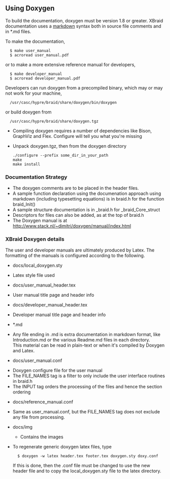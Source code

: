 ## Using Doxygen
<!--
  - Copyright (c) 2013, Lawrence Livermore National Security, LLC. 
  - Produced at the Lawrence Livermore National Laboratory. Written by 
  - Jacob Schroder schroder2@llnl.gov, Rob Falgout falgout2@llnl.gov,
  - Tzanio Kolev kolev1@llnl.gov, Ulrike Yang yang11@llnl.gov, 
  - Veselin Dobrev dobrev1@llnl.gov, et al. 
  - LLNL-CODE-660355. All rights reserved.
  - 
  - This file is part of XBraid. Email schroder2@llnl.gov on how to download. 
  - 
  - This program is free software; you can redistribute it and/or modify it under
  - the terms of the GNU General Public License (as published by the Free Software
  - Foundation) version 2.1 dated February 1999.
  - 
  - This program is distributed in the hope that it will be useful, but WITHOUT ANY
  - WARRANTY; without even the IMPLIED WARRANTY OF MERCHANTABILITY or FITNESS FOR A
  - PARTICULAR PURPOSE. See the terms and conditions of the GNU General Public
  - License for more details.
  - 
  - You should have received a copy of the GNU Lesser General Public License along
  - with this program; if not, write to the Free Software Foundation, Inc., 59
  - Temple Place, Suite 330, Boston, MA 02111-1307 USA
 -->


To build the documentation, doxygen must be version 1.8 or greater.
XBraid documentation uses a 
[markdown](http://www.stack.nl/~dimitri/doxygen/manual/markdown.html) syntax
both in source file comments and in \*.md files.  

To make the documentation,

      $ make user_manual 
      $ acroread user_manual.pdf

or to make a more extensive reference manual for developers, 

      $ make developer_manual 
      $ acroread developer_manual.pdf

Developers can run doxygen from a precompiled binary, 
which may or may not work for your machine, 

      /usr/casc/hypre/braid/share/doxygen/bin/doxygen

or build doxygen from

      /usr/casc/hypre/braid/share/doxygen.tgz

- Compiling doxygen requires a number of dependencies
  like Bison, GraphViz and Flex.  Configure will tell 
  you what you're missing
- Unpack doxygen.tgz, then from the doxygen directory

      ./configure --prefix some_dir_in_your_path
      make
      make install

### Documentation Strategy
-  The doxygen comments are to be placed in the header files.
-  A sample function declaration using the documenation approach
   using markdown (including typesetting equations) is in braid.h
   for the function braid_Init()
-  A sample structure documentation is in _braid.h for _braid_Core_struct
-  Descriptors for files can also be added, as at the top of braid.h
-  The Doxygen manual is at 
   http://www.stack.nl/~dimitri/doxygen/manual/index.html

### XBraid Doxygen details

The user and developer manuals are ultimately produced by Latex.  The formatting 
of the manuals is configured according to the following.
-  docs/local_doxygen.sty           
  + Latex style file used
-  docs/user_manual_header.tex      
  + User manual title page and header info
-  docs/developer_manual_header.tex
  + Developer manual title page and header info
-  *.md                      
  + Any file ending in .md is extra documentation in markdown format, 
    like Introduction.md or the various Readme.md files in each directory.  
    This material can be read in plain-text or when it's compiled by Doxygen and Latex.
-  docs/user_manual.conf             
  + Doxygen configure file for the user manual
  + The FILE_NAMES tag is a filter to only include the user interface routines in braid.h
  + The INPUT tag orders the processing of the files and hence the section ordering
-  docs/reference_manual.conf       
  + Same as user_manual.conf, but the FILE_NAMES tag does not exclude any 
    file from processing.
- docs/img                         
  + Contains the images

-  To regenerate generic doxygen latex files, type
  
         $ doxygen -w latex header.tex footer.tex doxygen.sty doxy.conf

   If this is done, then the .conf file must be changed to use the new header file
   and to copy the local_doxygen.sty file to the latex directory.


